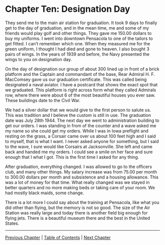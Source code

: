 # Chapter Ten: Designation Day

They send me to the main air station for graduation. It took 9 days to finally get to the day of graduation, and in the mean time, me and some of my friends would play golf and other things. They gave me 150.00 dollars to buy my uniforms. I went into downtown Pensacola to one of the tailors to get fitted. I can’t remember which one. When they measured me for the green uniform, I thought I had died and gone to heaven. I also bought 3 pairs of wings. In the years of 1939 and before, the Navy presented the wings to you on designation day.

On the day of designation our group of about 300 lined up in front of a brick platform and the Captain and commandant of the base, Rear Admiral H. F. MacComsey gave us our graduation certificate. This was called being designated a naval aviator. I have a postcard that shows the exact spot that we graduated. This platform is right across form what they called Admirals row, where there were about 6 of the most beautiful houses you ever saw. These buildings date to the Civil War.

We had a silver dollar that we would give to the first person to salute us. This was tradition and I believe the custom is still in use. The graduation date was July 28th 1944. The next day we went to administration building to get our orders. I was standing in from of the counter and a wave asked me my name so she could get my orders. While I was in Iowa preflight and resting on the grass, a Corsair came over us about 100 feet high and I said to myself, that is what I want. I never asked anyone for something, but I said to the wave, I sure would like Corsairs at Jacksonville. She left and came back and handed me my orders. I could see a smile on her face and sure enough that I what I got. This is the first time I asked for any thing.

After graduation, everything changed. I was allowed to go to the officers club, and many other things. My salary increase was from 75.00 per month to 300.00 dollars per month and subsistence and a housing allowance. This was a lot of money for that time. What really changed was we stayed in better quarters and no more making beds or taking care of your room. We had mostly black maids, some change.

There is a lot more I could say about the training at Pensacola, like what you did other than flying, but the memory is not so good. The size of the Air Station was really large and today there is another field big enough for flying jets. There is a beautiful museum there and the best in the United States.

---
[Previous Chapter](chapter09.md) | [Table of Contents](../README.md) | [Next Chapter](chapter11.md)
